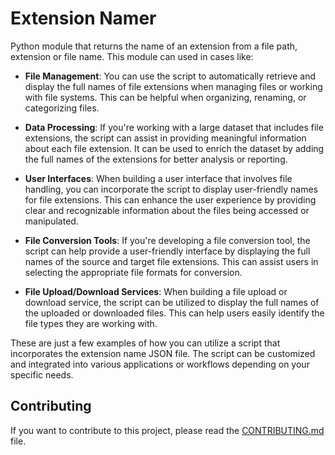 # Extension Namer

Python module that returns the name of an extension from a file path, extension or file name.
This module can used in cases like:

- **File Management**: You can use the script to automatically retrieve and display the full names of file extensions when managing files or working with file systems. This can be helpful when organizing, renaming, or categorizing files.

- **Data Processing**: If you're working with a large dataset that includes file extensions, the script can assist in providing meaningful information about each file extension. It can be used to enrich the dataset by adding the full names of the extensions for better analysis or reporting.

- **User Interfaces**: When building a user interface that involves file handling, you can incorporate the script to display user-friendly names for file extensions. This can enhance the user experience by providing clear and recognizable information about the files being accessed or manipulated.

- **File Conversion Tools**: If you're developing a file conversion tool, the script can help provide a user-friendly interface by displaying the full names of the source and target file extensions. This can assist users in selecting the appropriate file formats for conversion.

- **File Upload/Download Services**: When building a file upload or download service, the script can be utilized to display the full names of the uploaded or downloaded files. This can help users easily identify the file types they are working with.

These are just a few examples of how you can utilize a script that incorporates the extension name JSON file. The script can be customized and integrated into various applications or workflows depending on your specific needs.

## Contributing

If you want to contribute to this project, please read the [CONTRIBUTING.md](CONTRIBUTING.md) file.
